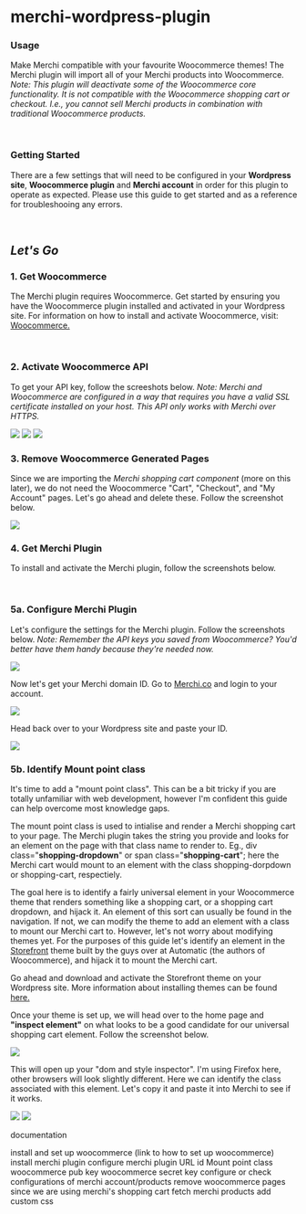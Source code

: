 # merchi-wordpress-plugin

<h3>Usage</h3>
<p>Make Merchi compatible with your favourite Woocommerce themes! The Merchi plugin will import all of your Merchi products into Woocommerce. <em>Note: This plugin will deactivate some of the Woocommerce core functionality. It is not compatible with the Woocommerce shopping cart or checkout. I.e., you cannot sell Merchi products in combination with traditional Woocommerce products.</em></p>
</br>
<h3>Getting Started</h3>
<p>There are a few settings that will need to be configured in your <strong>Wordpress site</strong>, <strong>Woocommerce plugin</strong> and <strong>Merchi account</strong> in order for this plugin to operate as expected. Please use this guide to get started and as a reference for troubleshooing any errors.</p>
</br>
<h2><i>Let's Go</i></h2>
<h3>1. Get Woocommerce</h3>
<p>The Merchi plugin requires Woocommerce. Get started by ensuring you have the Woocommerce plugin installed and activated in your Wordpress site. For information on how to install and activate Woocommerce, visit: <a href="https://woocommerce.com/videos/installing-woocommerce/">Woocommerce.</a></p>
</br>
<h3>2. Activate Woocommerce API</h3>
<p>To get your API key, follow the screeshots below. <em>Note: Merchi and Woocommerce are configured in a way that requires you have a valid SSL certificate installed on your host. This API only works with Merchi over HTTPS.</em></p>
<img src="https://user-images.githubusercontent.com/7565117/86315679-21571100-bc6e-11ea-932a-1230b7de1893.png"/>
<img src="https://user-images.githubusercontent.com/7565117/86317575-1652af80-bc73-11ea-88c3-77e45e89a715.png"/>
<img src="https://user-images.githubusercontent.com/7565117/86315777-68dd9d00-bc6e-11ea-837d-b40dd2c84d1a.png"/>
</br>
<h3>3. Remove Woocommerce Generated Pages</h3>
<p>Since we are importing the <em>Merchi shopping cart component</em> (more on this later), we do not need the Woocommerce "Cart", "Checkout", and "My Account" pages. Let's go ahead and delete these. Follow the screenshot below.</p>
<img src="https://user-images.githubusercontent.com/7565117/86317458-c96ed900-bc72-11ea-8ad4-f15c5cb115d9.png" />
</br>
<h3>4. Get Merchi Plugin</h3>
<p>To install and activate the Merchi plugin, follow the screenshots below.</p>
</br>
<h3>5a. Configure Merchi Plugin</h3>
<p>Let's configure the settings for the Merchi plugin. Follow the screenshots below. <i>Note: Remember the API keys you saved from Woocommerce? You'd better have them handy because they're needed now.</i></p>
<img src="https://user-images.githubusercontent.com/7565117/86318163-94fc1c80-bc74-11ea-8914-65e9317a51c7.png" />
<p>Now let's get your Merchi domain ID. Go to <a href="https://merchi.co">Merchi.co</a> and login to your account.</p>
<img src="https://user-images.githubusercontent.com/7565117/86319093-fb823a00-bc76-11ea-851b-9f70134a2fb0.png" />
<p>Head back over to your Wordpress site and paste your ID.</p>
<img src="https://user-images.githubusercontent.com/7565117/86319335-a8f54d80-bc77-11ea-96aa-f83ce936e10b.png" />
<h3>5b. Identify Mount point class</h3>
<p>It's time to add a "mount point class". This can be a bit tricky if you are totally unfamiliar with web development, however I'm confident this guide can help overcome most knowledge gaps.</p> 
<p>The mount point class is used to intialise and render a Merchi shopping cart to your page. The Merchi plugin takes the string you provide and looks for an element on the page with that class name to render to. Eg., div class="<strong>shopping-dropdown</strong>" or span class="<strong>shopping-cart</strong>"; here the Merchi cart would mount to an element with the class shopping-dorpdown or shopping-cart, respectiely.</p>
<p>The goal here is to identify a fairly universal element in your Woocommerce theme that renders something like a shopping cart, or a shopping cart dropdown, and hijack it. An element of this sort can usually be found in the navigation. If not, we can modify the theme to add an element with a class to mount our Merchi cart to. However, let's not worry about modifying themes yet. For the purposes of this guide let's identify an element in the <a href="https://woocommerce.com/storefront/">Storefront</a> theme built by the guys over at Automatic (the authors of Woocommerce), and hijack it to mount the Merchi cart.</p>
<p>Go ahead and download and activate the Storefront theme on your Wordpress site. More information about installing themes can be found <a href="https://www.wpbeginner.com/beginners-guide/how-to-install-a-wordpress-theme/">here.</a></p>
<p>Once your theme is set up, we will head over to the home page and <strong>"inspect element"</strong> on what looks to be a good candidate for our universal shopping cart element. Follow the screenshot below.</p>
<img src="https://user-images.githubusercontent.com/7565117/86548539-22df4c80-bf80-11ea-872d-7399fa2b3aeb.png" />
<p>This will open up your "dom and style inspector". I'm using Firefox here, other browsers will look slightly different. Here we can identify the class associated with this element. Let's copy it and paste it into Merchi to see if it works.</p>
<img src="https://user-images.githubusercontent.com/7565117/86549252-70f54f80-bf82-11ea-8511-e83a5b889e46.png" />
<img src="https://user-images.githubusercontent.com/7565117/86550158-0265c100-bf85-11ea-95c1-229ce6f23255.png" />

documentation

install and set up woocommerce (link to how to set up woocommerce)
install merchi plugin
configure merchi plugin
	URL id
	Mount point class
	woocommerce pub key
	woocommerce secret key
configure or check configurations of merchi account/products
remove woocommerce pages since we are using merchi's shopping cart
fetch merchi products
add custom css
